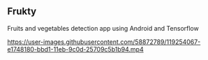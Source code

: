 


## Frukty
Fruits and vegetables detection app using Android and Tensorflow

https://user-images.githubusercontent.com/58872789/119254067-e1748180-bbd1-11eb-9c0d-25709c5b1b94.mp4
